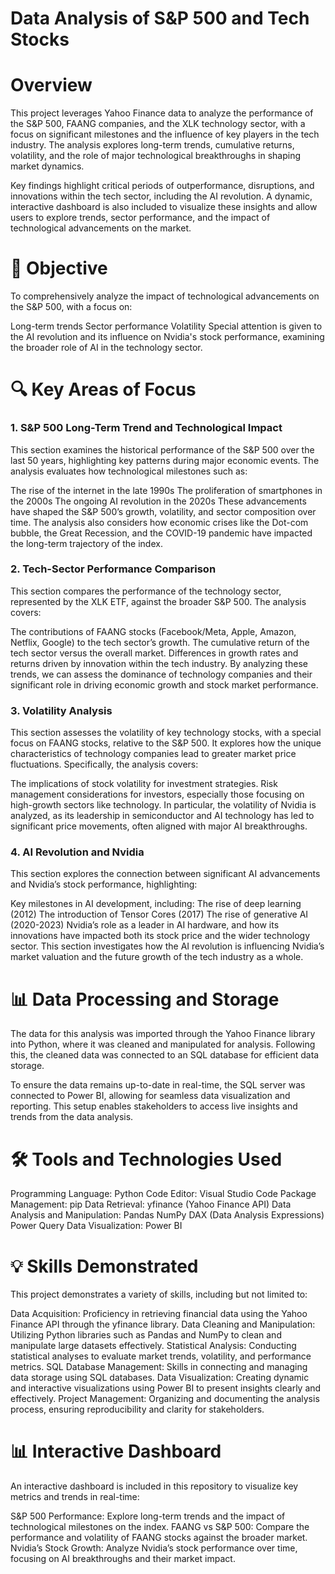 # Data Analysis of S&P 500 and Tech Stocks

# Overview

This project leverages Yahoo Finance data to analyze the performance of the S&P 500, FAANG companies, and the XLK technology sector, with a focus on significant milestones and the influence of key players in the tech industry. The analysis explores long-term trends, cumulative returns, volatility, and the role of major technological breakthroughs in shaping market dynamics.

Key findings highlight critical periods of outperformance, disruptions, and innovations within the tech sector, including the AI revolution. A dynamic, interactive dashboard is also included to visualize these insights and allow users to explore trends, sector performance, and the impact of technological advancements on the market.

# 🎯 Objective
To comprehensively analyze the impact of technological advancements on the S&P 500, with a focus on:

Long-term trends
Sector performance
Volatility
Special attention is given to the AI revolution and its influence on Nvidia's stock performance, examining the broader role of AI in the technology sector.

# 🔍 Key Areas of Focus

### 1. S&P 500 Long-Term Trend and Technological Impact

This section examines the historical performance of the S&P 500 over the last 50 years, highlighting key patterns during major economic events. The analysis evaluates how technological milestones such as:

The rise of the internet in the late 1990s
The proliferation of smartphones in the 2000s
The ongoing AI revolution in the 2020s
These advancements have shaped the S&P 500’s growth, volatility, and sector composition over time. The analysis also considers how economic crises like the Dot-com bubble, the Great Recession, and the COVID-19 pandemic have impacted the long-term trajectory of the index.

### 2. Tech-Sector Performance Comparison

This section compares the performance of the technology sector, represented by the XLK ETF, against the broader S&P 500. The analysis covers:

The contributions of FAANG stocks (Facebook/Meta, Apple, Amazon, Netflix, Google) to the tech sector’s growth.
The cumulative return of the tech sector versus the overall market.
Differences in growth rates and returns driven by innovation within the tech industry.
By analyzing these trends, we can assess the dominance of technology companies and their significant role in driving economic growth and stock market performance.

### 3. Volatility Analysis

This section assesses the volatility of key technology stocks, with a special focus on FAANG stocks, relative to the S&P 500. It explores how the unique characteristics of technology companies lead to greater market price fluctuations. Specifically, the analysis covers:

The implications of stock volatility for investment strategies.
Risk management considerations for investors, especially those focusing on high-growth sectors like technology.
In particular, the volatility of Nvidia is analyzed, as its leadership in semiconductor and AI technology has led to significant price movements, often aligned with major AI breakthroughs.

### 4. AI Revolution and Nvidia

This section explores the connection between significant AI advancements and Nvidia’s stock performance, highlighting:

Key milestones in AI development, including:
The rise of deep learning (2012)
The introduction of Tensor Cores (2017)
The rise of generative AI (2020-2023)
Nvidia’s role as a leader in AI hardware, and how its innovations have impacted both its stock price and the wider technology sector.
This section investigates how the AI revolution is influencing Nvidia’s market valuation and the future growth of the tech industry as a whole.

# 📊 Data Processing and Storage

The data for this analysis was imported through the Yahoo Finance library into Python, where it was cleaned and manipulated for analysis. Following this, the cleaned data was connected to an SQL database for efficient data storage.

To ensure the data remains up-to-date in real-time, the SQL server was connected to Power BI, allowing for seamless data visualization and reporting. This setup enables stakeholders to access live insights and trends from the data analysis.

# 🛠️ Tools and Technologies Used

Programming Language: Python
Code Editor: Visual Studio Code
Package Management: pip
Data Retrieval: yfinance (Yahoo Finance API)
Data Analysis and Manipulation:
Pandas
NumPy
DAX (Data Analysis Expressions)
Power Query
Data Visualization: Power BI

# 💡 Skills Demonstrated

This project demonstrates a variety of skills, including but not limited to:

Data Acquisition: Proficiency in retrieving financial data using the Yahoo Finance API through the yfinance library.
Data Cleaning and Manipulation: Utilizing Python libraries such as Pandas and NumPy to clean and manipulate large datasets effectively.
Statistical Analysis: Conducting statistical analyses to evaluate market trends, volatility, and performance metrics.
SQL Database Management: Skills in connecting and managing data storage using SQL databases.
Data Visualization: Creating dynamic and interactive visualizations using Power BI to present insights clearly and effectively.
Project Management: Organizing and documenting the analysis process, ensuring reproducibility and clarity for stakeholders.

# 📊 Interactive Dashboard

An interactive dashboard is included in this repository to visualize key metrics and trends in real-time:

S&P 500 Performance: Explore long-term trends and the impact of technological milestones on the index.
FAANG vs S&P 500: Compare the performance and volatility of FAANG stocks against the broader market.
Nvidia’s Stock Growth: Analyze Nvidia’s stock performance over time, focusing on AI breakthroughs and their market impact.
